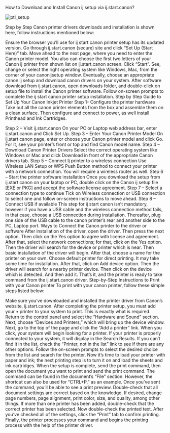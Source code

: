 How to Download and Install Canon ij setup via ij.start.canon?

![ptl_setup](https://user-images.githubusercontent.com/108404315/176597097-4281802e-d4f2-4e5d-8528-5d7103d5929a.gif)

Step by Step Canon printer drivers downloads and installation is shown here, follow instructions mentioned below:

Ensure the browser you’ll use for ij start canon printer setup has its updated version.
Go through ij.start.canon (secure) site and click “Set Up (Start Here)” tab.
Move ahead to the next page, where you need to enter the Canon printer model.
You also can choose the first two letters of your Canon ij printer from shown list on ij.start.canon screen.
Click “Start”.
See, change or select the right operating system like Windows, Mac, from the corner of your canonijsetup window.
Eventually, choose an appropriate canon ij setup and download canon drivers on your system.
After software download from ij.start.canon, open downloads folder, and double-click on setup file to install the Canon printer software.
Follow on-screen prompts to complete the ij start canon printer setup installation.
Step by Step Guide to Set Up Your Canon Inkjet Printer
Step 1- Configure the printer hardware
Take out all the canon printer elements from the box and assemble them on a clean surface. Then configure and connect to power, as well install Printhead and Ink Cartridges.

Step 2 – Visit ij.start.canon
On your PC or Laptop web address bar, enter ij.start.canon and Click Set Up.
Step 3 – Enter Your Canon Printer Model
On ij.start canon page, enter or choose your Canon printer model and click Go. For it, see your printer’s front or top and find Canon model name.
Step 4 – Download Canon Printer Drivers
Select the correct operating system like Windows or Mac and click Download in front of the appropriate Canon drivers tab.
Step 5 – Connect Ij printer to a wireless connection
Use Wireless LAN Setup or WPS Push Button method to connect your printer with a network connection. You will require a wireless router as well.
Step 6 – Start the printer software installation
Once you download the setup from ij.start canon on your laptop or PC, double click on the Canon ij setup file [EXE or PKG] and accept the software license agreement.
Step 7 – Select a connection type to continue
Tick on Wireless connection or USB connection to select one and follow on-screen instructions to move ahead.
Step 8 – Connect USB if available
This step for ij start canon isn’t mandatory, however if you have a USB cable and the wireless connection method fails, in that case, choose a USB connection during installation. Thereafter, plug one side of the USB cable to the canon printer’s rear and another side to the PC, Laptop port.
Ways to Connect the Canon printer to the driver or software
After installation of the driver, open the driver.
Then press the next option.
Then click on the Yes option to agree with license and agreement.
After that, select the network connections; for that, click on the Yes option.
Then the driver will search for the device or printer which is near.
Then basic installation of the driver will begin.
After that, choose a name for the printer on your own.
Choose default printer for direct printing.
It may take some time for installation.
After that, click on Add device option.
Then the driver will search for a nearby printer device.
Then click on the device which is detected.
And then add it.
That’s it, and the printer is ready to take command from the ij.start.canon driver.
Step-by-Step Instructions to Print with your Canon printer
To print with your canon printer, follow these simple steps listed below:

Make sure you’ve downloaded and installed the printer driver from Canon’s website, ij.start.canon. After completing the printer setup, you must add your • printer to your system to print. This is exactly what is required.
Return to the control panel and select the “Hardware and Sound” section.
Next, choose “Devices and Printers,” which will bring up the device window.
Next, go to the top of the page and click the “Add a printer” link.
When you click, your system will begin looking for a printer. If your printer is properly connected to your system, it will display in the Search Results.
If you can’t find it in the list, check the “Printer, not in the list” link to see if there are any other options. Follow the on-screen prompts to select the desired choice from the list and search for the printer.
Now it’s time to load your printer with paper and ink; the next printing step is to turn it on and load the sheets and ink cartridges.
When the setup is complete, send the print command, then open the document you want to print and send the print command.
The command can be found in the document’s “File” section. However, the shortcut can also be used for “CTRL+P,” as an example.
Once you’ve sent the command, you’ll be able to see a print preview.
Double-check that all document settings are correct based on the knowledge.
If desired, change page numbers, page alignment, print color, size, and quality, among other things.
If more than one printer has been added, double-check that the correct printer has been selected.
Now double-check the printed text.
After you’ve checked all of the settings, click the “Print” tab to confirm printing.
Finally, the printer processes your command and begins the printing process with the help of the printer driver.
